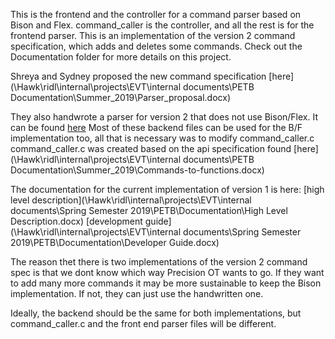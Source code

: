 This is the frontend and the controller for a command parser based on Bison and Flex. command_caller is the controller, and all the rest is for the frontend parser. This is an implementation of the version 2 command specification, which adds and deletes some commands. Check out the Documentation folder for more details on this project.

Shreya and Sydney proposed the new command specification [here](\\Hawk\ridl\internal\projects\EVT\internal documents\PETB Documentation\Summer_2019\Parser_proposal.docx)

They also handwrote a parser for version 2 that does not use Bison/Flex. It can be found [here](\\blackdog\c\EVT\PETB\Summer_2019\Vivado\PETB_R_v2.0\PETB_R_v2.0.sdk\PETB_SDK_v0_19\src)
Most of these backend files can be used for the B/F implementation too, all that is necessary was to modify command_caller.c
command_caller.c was created based on the api specification found [here](\\Hawk\ridl\internal\projects\EVT\internal documents\PETB Documentation\Summer_2019\Commands-to-functions.docx)

The documentation for the current implementation of version 1 is here: 
[high level description](\\Hawk\ridl\internal\projects\EVT\internal documents\Spring Semester 2019\PETB\Documentation\High Level Description.docx)
[development guide](\\Hawk\ridl\internal\projects\EVT\internal documents\Spring Semester 2019\PETB\Documentation\Developer Guide.docx)

The reason thet there is two implementations of the version 2 command spec is that we dont know which way Precision OT wants to go. If they want to add many more commands it may be more sustainable to keep the Bison implementation. If not, they can just use the handwritten one.

Ideally, the backend should be the same for both implementations, but command_caller.c and the front end parser files will be different.